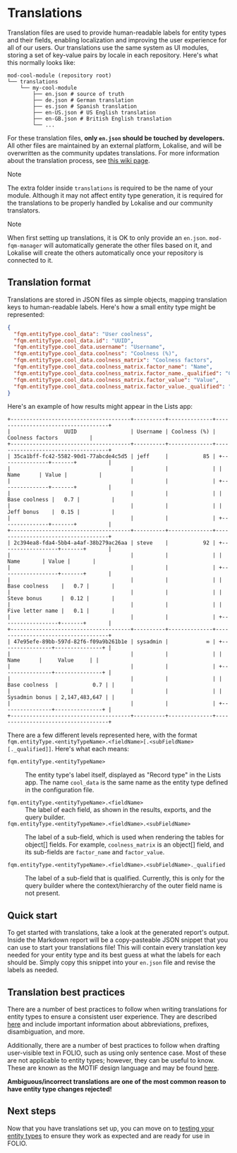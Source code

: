 # Translations

Translation files are used to provide human-readable labels for entity types and their fields, enabling localization and improving the user experience for all of our users. Our translations use the same system as UI modules, storing a set of key-value pairs by locale in each repository. Here's what this normally looks like:

```
mod-cool-module (repository root)
└── translations
    └── my-cool-module
        ├── en.json # source of truth
        ├── de.json # German translation
        ├── es.json # Spanish translation
        ├── en-US.json # US English translation
        ├── en-GB.json # British English translation
        └── ...
```

For these translation files, **only `en.json` should be touched by developers.** All other files are maintained by an external platform, Lokalise, and will be overwritten as the community updates translations. For more information about the translation process, see [this wiki page](https://folio-org.atlassian.net/wiki/spaces/I18N/pages/5374336/How+to+Translate+FOLIO).

> [!NOTE]
> The extra folder inside `translations` is required to be the name of your module. Although it may not affect entity type generation, it is required for the translations to be properly handled by Lokalise and our community translators.

> [!NOTE]
> When first setting up translations, it is OK to only provide an `en.json`. `mod-fqm-manager` will automatically generate the other files based on it, and Lokalise will create the others automatically once your repository is connected to it.

## Translation format

Translations are stored in JSON files as simple objects, mapping translation keys to human-readable labels. Here's how a small entity type might be represented:

```json
{
  "fqm.entityType.cool_data": "User coolness",
  "fqm.entityType.cool_data.id": "UUID",
  "fqm.entityType.cool_data.username": "Username",
  "fqm.entityType.cool_data.coolness": "Coolness (%)",
  "fqm.entityType.cool_data.coolness_matrix": "Coolness factors",
  "fqm.entityType.cool_data.coolness_matrix.factor_name": "Name",
  "fqm.entityType.cool_data.coolness_matrix.factor_name._qualified": "Coolness factor name",
  "fqm.entityType.cool_data.coolness_matrix.factor_value": "Value",
  "fqm.entityType.cool_data.coolness_matrix.factor_value._qualified": "Coolness factor value"
}
```

Here's an example of how results might appear in the Lists app:

```
+--------------------------------------+----------+--------------+------------------------------------+
|                 UUID                 | Username | Coolness (%) |          Coolness factors          |
+--------------------------------------+----------+--------------+------------------------------------+
| 35ca1bff-fc42-5582-90d1-77abcde4c5d5 | jeff     |           85 | +---------------+-------+          |
|                                      |          |              | |     Name      | Value |          |
|                                      |          |              | +---------------+-------+          |
|                                      |          |              | | Base coolness |   0.7 |          |
|                                      |          |              | | Jeff bonus    |  0.15 |          |
|                                      |          |              | +---------------+-------+          |
+--------------------------------------+----------+--------------+------------------------------------+
| 2c394ea8-fda4-5bb4-a4af-38b279ac26aa | steve    |           92 | +------------------+-------+       |
|                                      |          |              | |       Name       | Value |       |
|                                      |          |              | +------------------+-------+       |
|                                      |          |              | | Base coolness    |   0.7 |       |
|                                      |          |              | | Steve bonus      |  0.12 |       |
|                                      |          |              | | Five letter name |   0.1 |       |
|                                      |          |              | +------------------+-------+       |
+--------------------------------------+----------+--------------+------------------------------------+
| 47e95efe-89bb-597d-82f6-f09a9b261b1e | sysadmin |            ∞ | +----------------+---------------+ |
|                                      |          |              | |      Name      |     Value     | |
|                                      |          |              | +----------------+---------------+ |
|                                      |          |              | | Base coolness  |           0.7 | |
|                                      |          |              | | Sysadmin bonus | 2,147,483,647 | |
|                                      |          |              | +----------------+---------------+ |
+--------------------------------------+----------+--------------+------------------------------------+
```

There are a few different levels represented here, with the format `fqm.entityType.<entityTypeName>.<fieldName>[.<subFieldName>[._qualified]]`. Here's what each means:

<dl>
<dt><code>fqm.entityType.&lt;entityTypeName&gt;</code></dt>
<dd>

The entity type's label itself, displayed as "Record type" in the Lists app. The name `cool_data` is the same name as the entity type defined in the configuration file.

</dd>

<dt><code>fqm.entityType.&lt;entityTypeName&gt;.&lt;fieldName&gt;</code></dt>
<dd>
The label of each field, as shown in the results, exports, and the query builder.
</dd>

<dt><code>fqm.entityType.&lt;entityTypeName&gt;.&lt;fieldName&gt;.&lt;subFieldName&gt;</code></dt>
<dd>

The label of a sub-field, which is used when rendering the tables for object[] fields. For example, `coolness_matrix` is an object[] field, and its sub-fields are `factor_name` and `factor_value`.

</dd>

<dt><code>fqm.entityType.&lt;entityTypeName&gt;.&lt;fieldName&gt;.&lt;subFieldName&gt;._qualified</code></dt>
<dd>

The label of a sub-field that is qualified. Currently, this is only for the query builder where the context/hierarchy of the outer field name is not present.

</dd>
</dl>

## Quick start

To get started with translations, take a look at the generated report's output. Inside the Markdown report will be a copy-pasteable JSON snippet that you can use to start your translations file! This will contain every translation key needed for your entity type and its best guess at what the labels for each should be. Simply copy this snippet into your `en.json` file and revise the labels as needed.

## Translation best practices

There are a number of best practices to follow when writing translations for entity types to ensure a consistent user experience. They are described [here](https://github.com/folio-org/mod-fqm-manager/blob/master/translations/README.md) and include important information about abbreviations, prefixes, disambiguation, and more.

Additionally, there are a number of best practices to follow when drafting user-visible text in FOLIO, such as using only sentence case. Most of these are not applicable to entity types; however, they can be useful to know. These are known as the MOTIF design language and may be found [here](https://ux.folio.org/docs/all-guidelines/?sort=type#language-rules).

**Ambiguous/incorrect translations are one of the most common reason to have entity type changes rejected!**

## Next steps

Now that you have translations set up, you can move on to [testing your entity types](06-testing.md) to ensure they work as expected and are ready for use in FOLIO.
